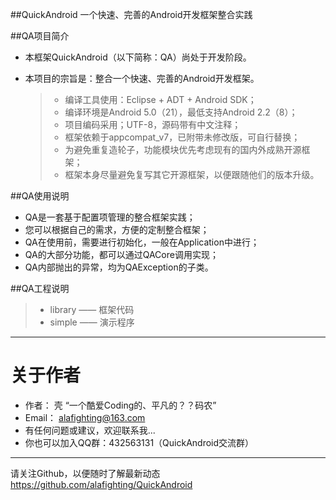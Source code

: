 ##QuickAndroid
一个快速、完善的Android开发框架整合实践

##QA项目简介
* 本框架QuickAndroid（以下简称：QA）尚处于开发阶段。
* 本项目的宗旨是：整合一个快速、完善的Android开发框架。

  > * 编译工具使用：Eclipse + ADT + Android SDK；
  > * 编译环境是Android 5.0（21），最低支持Android 2.2（8）；
  > * 项目编码采用；UTF-8，源码带有中文注释；
  > * 框架依赖于appcompat_v7，已附带未修改版，可自行替换；
  > * 为避免重复造轮子，功能模块优先考虑现有的国内外成熟开源框架；
  > * 框架本身尽量避免复写其它开源框架，以便跟随他们的版本升级。


##QA使用说明
* QA是一套基于配置项管理的整合框架实践；
* 您可以根据自己的需求，方便的定制整合框架；
* QA在使用前，需要进行初始化，一般在Application中进行；
* QA的大部分功能，都可以通过QACore调用实现；
* QA内部抛出的异常，均为QAException的子类。


##QA工程说明
> * library   —— 框架代码
> * simple    —— 演示程序



----
# 关于作者
* 作者： 壳   “一个酷爱Coding的、平凡的？？码农”
* Email： <alafighting@163.com>
* 有任何问题或建议，欢迎联系我...
* 你也可以加入QQ群：432563131（QuickAndroid交流群）


----
请关注Github，以便随时了解最新动态
https://github.com/alafighting/QuickAndroid
